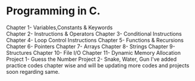 # Programming in C.

Chapter 1- Variables,Constants & Keywords <br>
Chapter 2- Instructions & Operators
Chapter 3- Conditional Instructions
Chapter 4- Loop Control Instructions
Chapter 5- Functions & Recursions
Chapter 6- Pointers
Chapter 7- Arrays
Chapter 8- Strings
Chapter 9- Structures
Chapter 10- File I/O
Chapter 11- Dynamic Memory Allocation
Project 1- Guess the Number
Project 2- Snake, Water, Gun
I've added practice codes chapter wise and will be updating more codes and projects soon regarding same.
